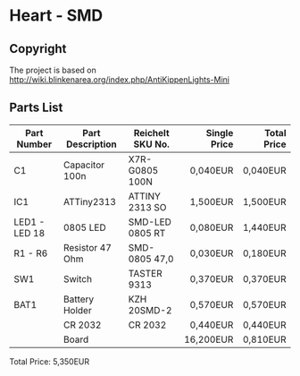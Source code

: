 Heart - SMD
===========

Copyright
---------

The project is based on http://wiki.blinkenarea.org/index.php/AntiKippenLights-Mini

Parts List
----------

| Part Number   | Part Description | Reichelt SKU No. | Single Price | Total Price |
|---------------|------------------|------------------|-------------:|------------:|
| C1            | Capacitor 100n   | X7R-G0805 100N   |     0,040EUR |    0,040EUR |
| IC1           | ATTiny2313       | ATTINY 2313 SO   |     1,500EUR |    1,500EUR |
| LED1 - LED 18 | 0805 LED         | SMD-LED 0805 RT  |     0,080EUR |    1,440EUR |
| R1 - R6       | Resistor 47 Ohm  | SMD-0805 47,0    |     0,030EUR |    0,180EUR |
| SW1           | Switch           | TASTER 9313      |     0,370EUR |    0,370EUR |
| BAT1          | Battery Holder   | KZH 20SMD-2      |     0,570EUR |    0,570EUR |
|               | CR 2032          | CR 2032          |     0,440EUR |    0,440EUR |
|               | Board            |                  |    16,200EUR |    0,810EUR |

Total Price: 5,350EUR

